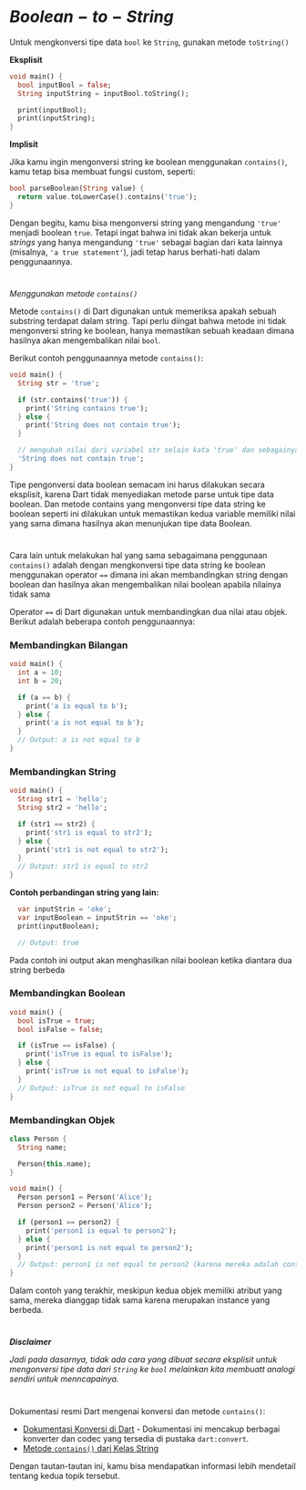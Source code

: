 # $Boolean-to-String$

Untuk mengkonversi tipe data `bool` ke `String`, gunakan metode `toString()`

**Eksplisit**

```dart
void main() {
  bool inputBool = false;
  String inputString = inputBool.toString();

  print(inputBool);
  print(inputString);
}
```

**Implisit**

Jika kamu ingin mengonversi string ke boolean menggunakan `contains()`, kamu tetap bisa membuat fungsi custom, seperti:

```dart
bool parseBoolean(String value) {
  return value.toLowerCase().contains('true');
}
```

Dengan begitu, kamu bisa mengonversi string yang mengandung `'true'` menjadi boolean `true`. Tetapi ingat bahwa ini tidak akan bekerja untuk _strings_ yang hanya mengandung `'true'` sebagai bagian dari kata lainnya (misalnya, `'a true statement'`), jadi tetap harus berhati-hati dalam penggunaannya.

#

_Menggunakan metode `contains()`_

Metode `contains()` di Dart digunakan untuk memeriksa apakah sebuah substring terdapat dalam string. Tapi perlu diingat bahwa metode ini tidak mengonversi string ke boolean, hanya memastikan sebuah keadaan dimana hasilnya akan mengembalikan nilai `bool`.

Berikut contoh penggunaannya metode `contains()`:

```dart
void main() {
  String str = 'true';

  if (str.contains('true')) {
    print('String contains true');
  } else {
    print('String does not contain true');
  }

  // mengubah nilai dari variabel str selain kata 'true' dan sebagainya akan menghasilkan output:
  'String does not contain true';
}
```

Tipe pengonversi data boolean semacam ini harus dilakukan secara eksplisit, karena Dart tidak menyediakan metode parse untuk tipe data boolean. Dan metode contains yang mengonversi tipe data string ke boolean seperti ini dilakukan untuk memastikan kedua variable memiliki nilai yang sama dimana hasilnya akan menunjukan tipe data Boolean.

#

Cara lain untuk melakukan hal yang sama sebagaimana penggunaan `contains()` adalah dengan mengkonversi tipe data string ke boolean menggunakan operator `==` dimana ini akan membandingkan string dengan boolean dan hasilnya akan mengembalikan nilai boolean apabila nilainya tidak sama

Operator `==` di Dart digunakan untuk membandingkan dua nilai atau objek. Berikut adalah beberapa contoh penggunaannya:

### Membandingkan Bilangan

```dart
void main() {
  int a = 10;
  int b = 20;

  if (a == b) {
    print('a is equal to b');
  } else {
    print('a is not equal to b');
  }
  // Output: a is not equal to b
}
```

### Membandingkan String

```dart
void main() {
  String str1 = 'hello';
  String str2 = 'hello';

  if (str1 == str2) {
    print('str1 is equal to str2');
  } else {
    print('str1 is not equal to str2');
  }
  // Output: str1 is equal to str2
}
```

**Contoh perbandingan string yang lain:**

```dart
  var inputStrin = 'oke';
  var inputBoolean = inputStrin == 'oke';
  print(inputBoolean);

  // Output: true
```

Pada contoh ini output akan menghasilkan nilai boolean ketika diantara dua string berbeda

### Membandingkan Boolean

```dart
void main() {
  bool isTrue = true;
  bool isFalse = false;

  if (isTrue == isFalse) {
    print('isTrue is equal to isFalse');
  } else {
    print('isTrue is not equal to isFalse');
  }
  // Output: isTrue is not equal to isFalse
}
```

### Membandingkan Objek

```dart
class Person {
  String name;

  Person(this.name);
}

void main() {
  Person person1 = Person('Alice');
  Person person2 = Person('Alice');

  if (person1 == person2) {
    print('person1 is equal to person2');
  } else {
    print('person1 is not equal to person2');
  }
  // Output: person1 is not equal to person2 (karena mereka adalah contoh yang berbeda)
}
```

Dalam contoh yang terakhir, meskipun kedua objek memiliki atribut yang sama, mereka dianggap tidak sama karena merupakan instance yang berbeda.

#

**$Disclaimer$**

_Jadi pada dasarnya, tidak ada cara yang dibuat secara eksplisit untuk mengonversi tipe data dari `String` ke `bool` melainkan kita membuatt analogi sendiri untuk menncapainya._

#

Dokumentasi resmi Dart mengenai konversi dan metode `contains()`:

- [Dokumentasi Konversi di Dart](https://dart.dev/libraries/dart-convert) - Dokumentasi ini mencakup berbagai konverter dan codec yang tersedia di pustaka `dart:convert`.
- [Metode `contains()` dari Kelas String](https://api.dart.dev/dart-core/String/contains.html)

Dengan tautan-tautan ini, kamu bisa mendapatkan informasi lebih mendetail tentang kedua topik tersebut.
